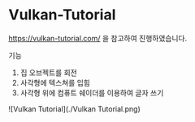 # Vulkan-Tutorial

https://vulkan-tutorial.com/ 을 참고하여 진행하였습니다.

기능
1. 집 오브젝트를 회전
2. 사각형에 텍스쳐를 입힘
3. 사각형 위에 컴퓨트 쉐이더를 이용하여 글자 쓰기

![Vulkan Tutorial](./Vulkan Tutorial.png)
